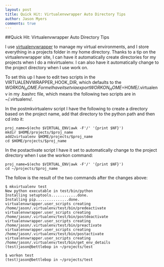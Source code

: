 ```yaml
---
layout: post
title: Quick Hit: Virtualenvwrapper Auto Directory Tips
author: Jason Myers
comments: true
---
```


##Quick Hit: Virtualenvwrapper Auto Directory Tips

I use [virtualenvwrapper](http://virtualenvwrapper.readthedocs.org/en/latest) to manage my virtual environments, 
and I store everything in a projects folder in my home directory.  Thanks to a tip on the virtualenvwrapper site, 
I can have it automatically create directories for my projects when I do a mkvirtualenv.  I can also have it 
automatically change to the project directory when I use work on.

To set this up I have to edit two scripts in the VIRTUALENVWRAPPER_HOOK_DIR, which defaults to the $WORKON_HOME.  
For me I have it set via export WORKON_HOME=$HOME/.virtualenv in my .bashrc file, which means the following two 
scripts are in ~/.virtualenv/.

In the postmkvirtualenv script I have the following to create a directory based on the project name, add that directory to the python path and then cd into it:

```
proj_name=$(echo $VIRTUAL_ENV|awk -F'/' '{print $NF}')
mkdir $HOME/projects/$proj_name
add2virtualenv $HOME/projects/$proj_name
cd $HOME/projects/$proj_name
```

In the postactivate script I have it set to automatically change to the project directory when I use the workon command:
```
proj_name=$(echo $VIRTUAL_ENV|awk -F'/' '{print $NF}')
cd ~/projects/$proj_name
```

The follow is the result of the two commands after the changes above:
```
$ mkvirtualenv test
New python executable in test/bin/python
Installing setuptools............done.
Installing pip...............done.
virtualenvwrapper.user_scripts creating /home/jason/.virtualenv/test/bin/predeactivate
virtualenvwrapper.user_scripts creating /home/jason/.virtualenv/test/bin/postdeactivate
virtualenvwrapper.user_scripts creating /home/jason/.virtualenv/test/bin/preactivate
virtualenvwrapper.user_scripts creating /home/jason/.virtualenv/test/bin/postactivate
virtualenvwrapper.user_scripts creating /home/jason/.virtualenv/test/bin/get_env_details
(test)jason@bettlebop in ~/projects/test

$ workon test
(test)jason@bettlebop in ~/projects/test
```
